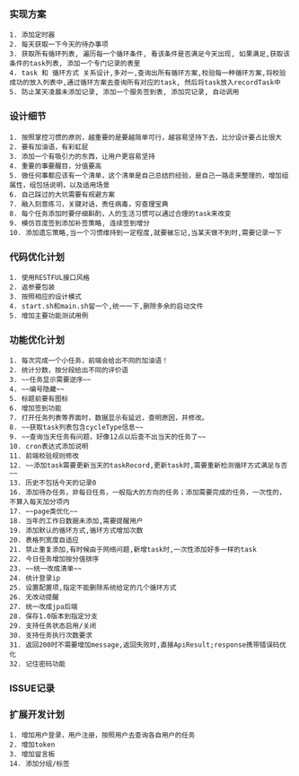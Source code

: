 ### 实现方案
	1. 添加定时器
	2. 每天获取一下今天的待办事项
	3. 获取所有循环列表, 遍历每一个循环条件, 看该条件是否满足今天出现, 如果满足,获取该条件的task列表, 添加一个专门记录的表里
	4. task 和 循环方式 关系设计,多对一,查询出所有循环方案,校验每一种循环方案,将校验成功的放入列表中,通过循环方案去查询所有对应的task, 然后将task放入recordTask中
	5. 防止某天凌晨未添加记录, 添加一个服务签到表, 添加完记录, 自动调用


### 设计细节
	1. 按照掌控习惯的原则，越重要的是要越简单可行，越容易坚持下去，比分设计要占比很大
	2. 要有加油语，有彩虹屁
	3. 添加一个有吸引力的东西，让用户更容易坚持
	4. 重要的事要醒目，分值要高
	5. 做任何事都应该有一个清单，这个清单是自己总结的经验，是自己一路走来整理的，增加组属性，组包括说明，以及适用场景
	6. 自己踩过的大坑需要有规避方案
    7. 融入刻意练习，关键对话，责任病毒，穷查理宝典
    8. 每个任务添加时要仔细斟酌，人的生活习惯可以通过合理的task来改变
    9. 模仿百度签到添加补签策略, 连续签到增分
    10. 添加遗忘策略,当一个习惯维持到一定程度,就要被忘记,当某天做不到时,需要记录一下

### 代码优化计划
	1. 使用RESTFUL接口风格
	2. 返参要包装
	3. 按照相应的设计模式
	4. start.sh和main.sh留一个,统一一下,删除多余的启动文件
	5. 增加主要功能测试用例

### 功能优化计划
	1. 每次完成一个小任务，前端会给出不同的加油语！
	2. 统计分数，按分段给出不同的评价语
	3. ~~任务显示需要逆序~~
    4. ~~编号隐藏~~
	5. 标题前要有图标
	6. 增加签到功能
	7. 打开任务列表等界面时，数据显示有延迟，查明原因，并修改。
	8. ~~获取task列表包含cycleType信息~~
	9. ~~查询当天任务有问题，好像12点以后查不出当天的任务了~~
	10. cron表达式添加说明
	11. 前端校验规则修改
	12. ~~添加task需要更新当天的taskRecord,更新task时,需要重新检测循环方式满足与否~~
	13. 历史不包括今天的记录0
	16. 添加待办任务，非每日任务，一般指大的方向的任务；添加需要完成的任务，一次性的，不算入每天加分项内
	17. ~~page类优化~~
	18. 当年的工作日数据未添加,需要提醒用户
	19. 添加默认的循环方式,循环方式增加次数
	20. 表格列宽度自适应
	21. 禁止重复添加,有时候由于网络问题,新增task时,一次性添加好多一样的task
	22. 今日任务增加按分值排序
	23. ~~统一改成清单~~
	24. 统计登录ip
	25. 设置配置项,指定不能删除系统给定的几个循环方式
	26. 无改动提醒
	27. 统一改成jpa后端
	28. 保存1.0版本到指定分支
	29. 支持任务状态启用/关闭
	30. 支持任务执行次数要求
	31. 返回200时不需要增加message,返回失败时,直接ApiResult;response携带错误码优化
	32. 记住密码功能

### ISSUE记录


### 扩展开发计划

	1. 增加用户登录，用户注册，按照用户去查询各自用户的任务
	2. 增加token
	3. 增加留言板
	14. 添加分组/标签

